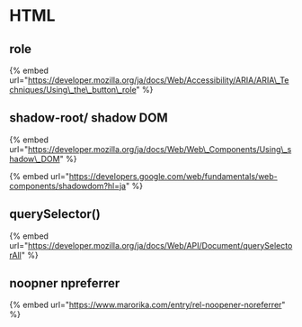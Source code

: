 # HTML

## role

{% embed url="https://developer.mozilla.org/ja/docs/Web/Accessibility/ARIA/ARIA\_Techniques/Using\_the\_button\_role" %}

## shadow-root/ shadow DOM

{% embed url="https://developer.mozilla.org/ja/docs/Web/Web\_Components/Using\_shadow\_DOM" %}



{% embed url="https://developers.google.com/web/fundamentals/web-components/shadowdom?hl=ja" %}

## querySelector\(\)

{% embed url="https://developer.mozilla.org/ja/docs/Web/API/Document/querySelectorAll" %}

## noopner npreferrer

{% embed url="https://www.marorika.com/entry/rel-noopener-noreferrer" %}



